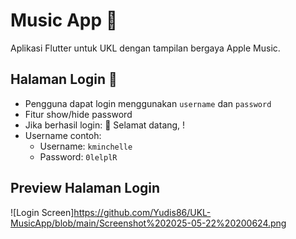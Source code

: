 # Music App 🎵

Aplikasi Flutter untuk UKL dengan tampilan bergaya Apple Music.

## Halaman Login 🔐

- Pengguna dapat login menggunakan `username` dan `password`
- Fitur show/hide password
- Jika berhasil login: 🎉 Selamat datang, <username>!
- Username contoh:
  - Username: `kminchelle`
  - Password: `0lelplR`

## Preview Halaman Login

![Login Screen]https://github.com/Yudis86/UKL-MusicApp/blob/main/Screenshot%202025-05-22%20200624.png

